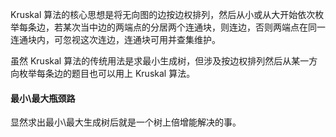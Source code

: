 $\text{Kruskal}$ 算法的核心思想是将无向图的边按边权排列，然后从小或从大开始依次枚举每条边，若某次当中边的两端点的分居两个连通块，则连边，否则两端点在同一连通块内，可忽视这次连边，连通块可用并查集维护。

虽然 $\text{Kruskal}$ 算法的传统用法是求最小生成树，但涉及按边权排列然后从某一方向枚举每条边的题目也可以用上 $\text{Kruskal}$ 算法。

#### 最小\最大瓶颈路

显然求出最小\最大生成树后就是一个树上倍增能解决的事。